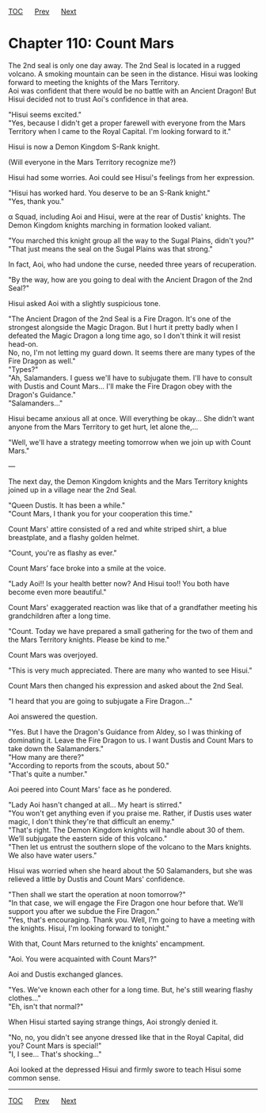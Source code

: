 [TOC](../readme.md)&nbsp;&nbsp;&nbsp;&nbsp;&nbsp;&nbsp;[Prev](section_0024.md)&nbsp;&nbsp;&nbsp;&nbsp;&nbsp;&nbsp;[Next](section_0026.md)



# Chapter 110: Count Mars

The 2nd seal is only one day away. The 2nd Seal is located in a rugged
volcano. A smoking mountain can be seen in the distance. Hisui was
looking forward to meeting the knights of the Mars Territory.  
Aoi was confident that there would be no battle with an Ancient Dragon!
But Hisui decided not to trust Aoi's confidence in that area.  
  
"Hisui seems excited."  
"Yes, because I didn't get a proper farewell with everyone from the Mars
Territory when I came to the Royal Capital. I'm looking forward to
it."  
  
Hisui is now a Demon Kingdom S-Rank knight.  
  
(Will everyone in the Mars Territory recognize me?)  
  
Hisui had some worries. Aoi could see Hisui's feelings from her
expression.  
  
"Hisui has worked hard. You deserve to be an S-Rank knight."  
"Yes, thank you."  
  
α Squad, including Aoi and Hisui, were at the rear of Dustis' knights.
The Demon Kingdom knights marching in formation looked valiant.  
  
"You marched this knight group all the way to the Sugal Plains, didn't
you?"  
"That just means the seal on the Sugal Plains was that strong."  
  
In fact, Aoi, who had undone the curse, needed three years of
recuperation.  
  
"By the way, how are you going to deal with the Ancient Dragon of the
2nd Seal?"  
  
Hisui asked Aoi with a slightly suspicious tone.  
  
"The Ancient Dragon of the 2nd Seal is a Fire Dragon. It's one of the
strongest alongside the Magic Dragon. But I hurt it pretty badly when I
defeated the Magic Dragon a long time ago, so I don't think it will
resist head-on.  
No, no, I'm not letting my guard down. It seems there are many types of
the Fire Dragon as well."  
"Types?"  
"Ah, Salamanders. I guess we'll have to subjugate them. I'll have to
consult with Dustis and Count Mars... I'll make the Fire Dragon obey
with the Dragon's Guidance."  
"Salamanders..."  
  
Hisui became anxious all at once. Will everything be okay... She didn’t
want anyone from the Mars Territory to get hurt, let alone the,...  
  
"Well, we'll have a strategy meeting tomorrow when we join up with Count
Mars."  
  
—  
  
The next day, the Demon Kingdom knights and the Mars Territory knights
joined up in a village near the 2nd Seal.  
  
"Queen Dustis. It has been a while."  
"Count Mars, I thank you for your cooperation this time."  
  
Count Mars' attire consisted of a red and white striped shirt, a blue
breastplate, and a flashy golden helmet.  
  
"Count, you're as flashy as ever."  
  
Count Mars’ face broke into a smile at the voice.  
  
"Lady Aoi!! Is your health better now? And Hisui too!! You both have
become even more beautiful."  
  
Count Mars' exaggerated reaction was like that of a grandfather meeting
his grandchildren after a long time.  
  
"Count. Today we have prepared a small gathering for the two of them and
the Mars Territory knights. Please be kind to me."  
  
  
  
  
Count Mars was overjoyed.  
  
"This is very much appreciated. There are many who wanted to see
Hisui."  
  
Count Mars then changed his expression and asked about the 2nd Seal.  
  
"I heard that you are going to subjugate a Fire Dragon..."  
  
Aoi answered the question.  
  
"Yes. But I have the Dragon's Guidance from Aldey, so I was thinking of
dominating it. Leave the Fire Dragon to us. I want Dustis and Count Mars
to take down the Salamanders."  
"How many are there?"  
"According to reports from the scouts, about 50."  
"That's quite a number."  
  
Aoi peered into Count Mars' face as he pondered.  
  
"Lady Aoi hasn't changed at all... My heart is stirred."  
"You won't get anything even if you praise me. Rather, if Dustis uses
water magic, I don't think they're that difficult an enemy."  
"That's right. The Demon Kingdom knights will handle about 30 of them.
We’ll subjugate the eastern side of this volcano."  
"Then let us entrust the southern slope of the volcano to the Mars
knights. We also have water users."  
  
Hisui was worried when she heard about the 50 Salamanders, but she was
relieved a little by Dustis and Count Mars' confidence.  
  
"Then shall we start the operation at noon tomorrow?"  
"In that case, we will engage the Fire Dragon one hour before that.
We’ll support you after we subdue the Fire Dragon."  
"Yes, that's encouraging. Thank you. Well, I'm going to have a meeting
with the knights. Hisui, I'm looking forward to tonight."  
  
With that, Count Mars returned to the knights' encampment.  
  
"Aoi. You were acquainted with Count Mars?"  
  
Aoi and Dustis exchanged glances.  
  
"Yes. We've known each other for a long time. But, he's still wearing
flashy clothes..."  
"Eh, isn't that normal?"  
  
When Hisui started saying strange things, Aoi strongly denied it.  
  
"No, no, you didn't see anyone dressed like that in the Royal Capital,
did you? Count Mars is special!"  
"I, I see... That's shocking..."  
  
Aoi looked at the depressed Hisui and firmly swore to teach Hisui some
common sense.  
  
  
  


---
[TOC](../readme.md)&nbsp;&nbsp;&nbsp;&nbsp;&nbsp;&nbsp;[Prev](section_0024.md)&nbsp;&nbsp;&nbsp;&nbsp;&nbsp;&nbsp;[Next](section_0026.md)

